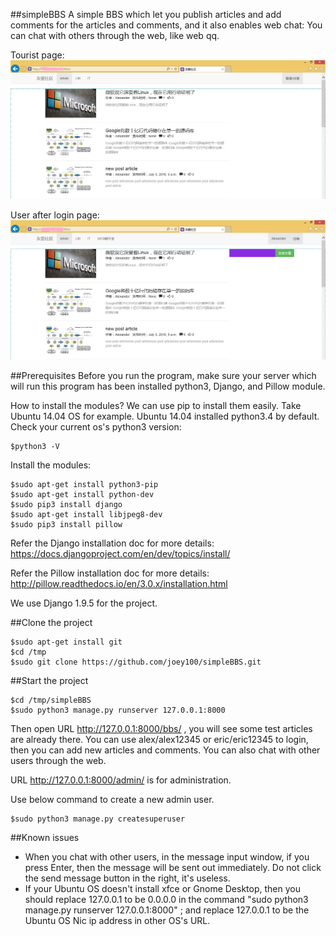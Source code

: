 ##simpleBBS
A simple BBS which let you publish articles and add comments for the articles and comments, and it also enables web chat: You can chat with others through the web, like web qq.

Tourist page: 
![alt text][tourist]

[tourist]: https://github.com/joey100/simpleBBS/blob/master/tourist.png "tourist page"



User after login page: 
![alt text][user]

[user]: https://github.com/joey100/simpleBBS/blob/master/user.png "user page"


##Prerequisites
Before you run the program, make sure your server which will run this program has been installed python3, Django, and Pillow module.

How to install the modules? We can use pip to install them easily. Take Ubuntu 14.04 OS for example.
Ubuntu 14.04 installed python3.4 by default. Check your current os's python3 version: 
```
$python3 -V
```

Install the modules:
```
$sudo apt-get install python3-pip
$sudo apt-get install python-dev
$sudo pip3 install django
$sudo apt-get install libjpeg8-dev
$sudo pip3 install pillow
```

Refer the Django installation doc for more details: https://docs.djangoproject.com/en/dev/topics/install/

Refer the Pillow installation doc for more details: http://pillow.readthedocs.io/en/3.0.x/installation.html

We use Django 1.9.5 for the project.


##Clone the project
```
$sudo apt-get install git
$cd /tmp
$sudo git clone https://github.com/joey100/simpleBBS.git
```


##Start the project 
```
$cd /tmp/simpleBBS
$sudo python3 manage.py runserver 127.0.0.1:8000
```

Then open URL http://127.0.0.1:8000/bbs/ , you will see some test articles are already there. You can use alex/alex12345 or eric/eric12345 to login, then you can add new articles and comments. You can also chat with other users through the web.

URL http://127.0.0.1:8000/admin/ is for administration.


Use below command to create a new admin user.
```
$sudo python3 manage.py createsuperuser
```



##Known issues
- When you chat with other users, in the message input window, if you press Enter, then the message will be sent out immediately. Do not click the send message button in the right, it's useless.
- If your Ubuntu OS doesn't install xfce or Gnome Desktop, then you should replace 127.0.0.1 to be 0.0.0.0 in the command "sudo python3 manage.py runserver 127.0.0.1:8000" ; and replace 127.0.0.1 to be the Ubuntu OS Nic ip address in other OS's URL.

